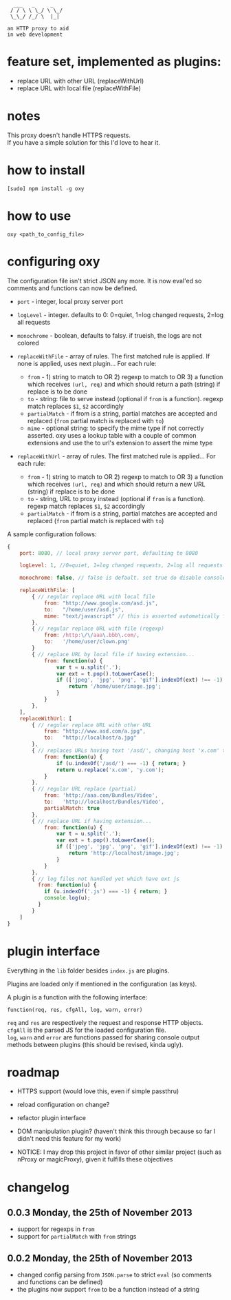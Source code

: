       ___   _     _    
     / / \ \ \_/ \ \_/ 
     \_\_/ /_/ \  |_|  
    
    an HTTP proxy to aid
    in web development



# feature set, implemented as plugins:

* replace URL with other URL  (replaceWithUrl)
* replace URL with local file (replaceWithFile)



# notes

This proxy doesn't handle HTTPS requests.  
If you have a simple solution for this I'd love to hear it.



# how to install

    [sudo] npm install -g oxy



# how to use

    oxy <path_to_config_file>



# configuring oxy

The configuration file isn't strict JSON any more.
It is now eval'ed so comments and functions can now be defined.

* `port`       - integer, local proxy server port

* `logLevel`   - integer. defaults to 0: 0=quiet, 1=log changed requests, 2=log all requests

* `monochrome` - boolean, defaults to falsy. if trueish, the logs are not colored

* `replaceWithFile` - array of rules. The first matched rule is applied. If none is applied, uses next plugin...
    For each rule:
    * `from`         - 1) string to match to OR 2) regexp to match to OR 3) a function which receives `(url, req)` and which should return a path (string) if replace is to be done
    * `to`           - string: file to serve instead (optional if `from` is a function). regexp match replaces `$1`, `$2` accordingly
    * `partialMatch` - if from is a string, partial matches are accepted and replaced (`from` partial match is replaced with `to`)
    * `mime`         - optional string: to specify the mime type if not correctly asserted. oxy uses a lookup table with a couple of common extensions and use the to url's extension to assert the mime type
    
* `replaceWithUrl` - array of rules. The first matched rule is applied...
    For each rule:
    * `from`         - 1) string to match to OR 2) regexp to match to OR 3) a function which receives `(url, req)` and which should return a new URL (string) if replace is to be done
    * `to`           - string, URL to proxy instead (optional if `from` is a function). regexp match replaces `$1`, `$2` accordingly
    * `partialMatch` - if from is a string, partial matches are accepted and replaced (`from` partial match is replaced with `to`)
   
   
A sample configuration follows:
   
```javascript
{
    port: 8080, // local proxy server port, defaulting to 8080

    logLevel: 1, //0=quiet, 1=log changed requests, 2=log all requests

    monochrome: false, // false is default. set true do disable console colors

    replaceWithFile: [
        { // regular replace URL with local file
            from: "http://www.google.com/asd.js",
            to:   "/home/user/asd.js",
            mime: "text/javascript" // this is asserted automatically from the js extension on the to field
        },
        { // regular replace URL with file (regexp)
            from: /http:\/\/aaa\.bbb\.com/,
            to:   '/home/user/clown.png'
        }
        { // replace URL by local file if having extension...
            from: function(u) {
                var t = u.split('.');
                var ext = t.pop().toLowerCase();
                if (['jpeg', 'jpg', 'png', 'gif'].indexOf(ext) !== -1) {
                    return '/home/user/image.jpg';
                }
            }
        },
    ],
    replaceWithUrl: [
        { // regular replace URL with other URL
            from: "http://www.asd.com/a.jpg",
            to:   "http://localhost/a.jpg"
        },
        { // replaces URLs having text '/asd/', changing host 'x.com' to 'y.com'
            from: function(u) {
                if (u.indexOf('/asd/') === -1) { return; }
                return u.replace('x.com', 'y.com');
            }
        },
        { // regular URL replace (partial)
            from: 'http://aaa.com/Bundles/Video',
            to:   'http://localhost/Bundles/Video',
            partialMatch: true
        },
        { // replace URL if having extension...
            from: function(u) {
                var t = u.split('.');
                var ext = t.pop().toLowerCase();
                if (['jpeg', 'jpg', 'png', 'gif'].indexOf(ext) !== -1) {
                    return 'http://localhost/image.jpg';
                }
            }
        },
        { // log files not handled yet which have ext js
          from: function(u) {
            if (u.indexOf('.js') === -1) { return; }
            console.log(u);
          }
        }
    ]
}
```


# plugin interface

Everything in the `lib` folder besides `index.js` are plugins.

Plugins are loaded only if mentioned in the configuration (as keys).

A plugin is a function with the following interface:

`function(req, res, cfgAll, log, warn, error)`

`req` and `res` are respectively the request and response HTTP objects.  
`cfgAll` is the parsed JS for the loaded configuration file.  
`log`, `warn` and `error` are functions passed for sharing console output methods between plugins (this should be revised, kinda ugly).



# roadmap

* HTTPS support (would love this, even if simple passthru)

* reload configuration on change?

* refactor plugin interface

* DOM manipulation plugin? (haven't think this through because so far I didn't need this feature for my work)

* NOTICE: I may drop this project in favor of other similar project (such as nProxy or magicProxy), given it fulfills these objectives



# changelog

## 0.0.3 Monday, the 25th of November 2013

* support for regexps in `from`
* support for `partialMatch` with `from` strings


## 0.0.2 Monday, the 25th of November 2013

* changed config parsing from `JSON.parse` to strict `eval` (so comments and functions can be defined)
* the plugins now support `from` to be a function instead of a string
